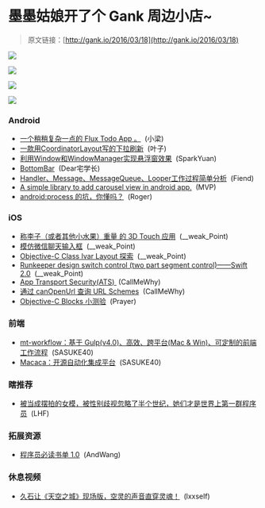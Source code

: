 # 墨墨姑娘开了个 Gank 周边小店~ 

> 原文链接：[http://gank.io/2016/03/18](http://gank.io/2016/03/18)

![](http://cdn.ckeditor.com/4.5.6/full/plugins/smiley/images/regular_smile.png)

![](http://ww4.sinaimg.cn/large/610dc034gw1f20vefirbij20ka0dhq44.jpg)

![](http://ww1.sinaimg.cn/large/610dc034gw1f20vetaa9pj20ka0dh75n.jpg)

![](http://ww1.sinaimg.cn/large/7a8aed7bjw1f20ruz456sj20go0p0wi3.jpg)

### Android

* [一个稍稍复杂一点的 Flux Todo App 。](https://github.com/armueller/FluxyAndroidTodo) &nbsp;(小梁)
* [一款用CoordinatorLayout写的下拉刷新](https://github.com/loopeer/SpringHeader) &nbsp;(叶子)
* [利用Window和WindowManager实现悬浮窗效果](http://blog.csdn.net/l664675249/article/details/50850051) &nbsp;(SparkYuan)
* [BottomBar](https://github.com/roughike/BottomBar) &nbsp;(Dear宅学长)
* [Handler、Message、MessageQueue、Looper工作过程简单分析](http://blog.csdn.net/fiendvip/article/details/50890289) &nbsp;(Fiend)
* [A simple library to add carousel view in android app.](https://github.com/sayyam/carouselview) &nbsp;(MVP)
* [android:process 的坑，你懂吗？](http://www.rogerblog.cn/2016/03/17/android) &nbsp;(Roger)

### iOS

* [称李子（或者其他小水果）重量 的 3D Touch 应用](https://github.com/FlexMonkey/Plum) &nbsp;(__weak_Point)
* [模仿微信聊天输入框](https://github.com/ws00801526/XMChatBarExample) &nbsp;(__weak_Point)
* [Objective-C Class Ivar Layout 探索](http://blog.sunnyxx.com/2015/09/13/class) &nbsp;(__weak_Point)
* [Runkeeper design switch control (two part segment control)&mdash;&mdash;Swift 2.0](https://github.com/gontovnik/DGRunkeeperSwitch?utm_campaign=iOS%2BDev%2BWeekly&amp) &nbsp;(__weak_Point)
* [App Transport Security(ATS)&nbsp;](http://southpeak.github.io/blog/2015/09/14/app) (CallMeWhy)
* [通过 canOpenUrl 查询 URL Schemes](http://useyourloaf.com/blog/querying) &nbsp;(CallMeWhy)
* [Objective-C Blocks 小测验](http://www.futantan.com/2016/03/10/objective) &nbsp;(Prayer)

### 前端

* [mt-workflow：基于 Gulp(v4.0)、高效、跨平台(Mac &amp; Win)、可定制的前端工作流程](https://github.com/weixin/tmt) &nbsp;(SASUKE40)
* [Macaca：开源自动化集成平台](https://github.com/macacajs/macaca) &nbsp;(SASUKE40)

### 瞎推荐

* [被当成摆拍的女模，被性别歧视忽略了半个世纪，她们才是世界上第一群程序员](http://mp.weixin.qq.com/s?__biz=MjM5NjAwNzI0MA==&amp) &nbsp;(LHF)

### 拓展资源

* [程序员必读书单 1.0](http://lucida.me/blog/developer) &nbsp;(AndWang)

### 休息视频

* [久石让《天空之城》现场版，空灵的声音直穿灵魂！](http://www.miaopai.com/show/SJKI5njRGtEvaTZt3D2t9Q__.htm) &nbsp;(lxxself)

